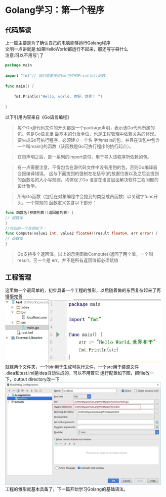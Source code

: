 # Golang学习：第一个程序
## 代码解读
上一篇主要是为了确认自己的电脑能够运行Golang程序    
文明一点讲就是:如果HelloWorld都运行不起来，那还写~~丁日~~什么  
注意:可以不用写';了
```go
package main

import "fmt"// 我们需要使用fmt包中的Println()函数

func main() {

    fmt.Println("Hello, world. 你好，世界！ ")

}
```

以下引用内容来自《Go语言编程》
>每个Go源代码文件的开头都是一个package声明，表示该Go代码所属的包。包是Go语言里
最基本的分发单位，也是工程管理中依赖关系的体现。要生成Go可执行程序，必须建立一个名
字为main的包，并且在该包中包含一个叫main()的函数（该函数是Go可执行程序的执行起点）。

>在包声明之后，是一系列的import语句，用于导入该程序所依赖的包。

>有一点需要注意，不得包含在源代码文件中没有用到的包，否则Go编译器会报编译错误。
这与下面提到的强制左花括号{的放置位置以及之后会提到的函数名的大小写规则，均体现了Go
语言在语言层面解决软件工程问题的设计哲学。

>所有Go函数（包括在对象编程中会提到的类型成员函数）以关键字func开头。一个常规的
函数定义包含以下部分：
```go
func 函数名(参数列表)(返回值列表) {
// 函数体
}
//对应的一个实例如下：
func Compute(value1 int, value2 float64)(result float64, err error) {
// 函数体
}
```

>Go支持多个返回值。以上的示例函数Compute()返回了两个值，一个叫result，另一个是
err。并不是所有返回值都必须赋值

## 工程管理
这里做一个最简单的，初步具备一个工程的雏形，以后随着做的东西复杂起来了再慢慢完善
![工程目录](img\2_工程目录.jpg)
就建两个文件夹，一个bin用于生成可执行文件，一个src用于装源文件  
.diea和test.iml是idea自动生成的，可以不用管它
运行配置如下图，把file改一下，output directory改一下
![EditConfiguration设置](img\2_EditComfigurations.jpg)
工程的雏形就基本具备了。下一篇开始学习Golang的基础语法。
